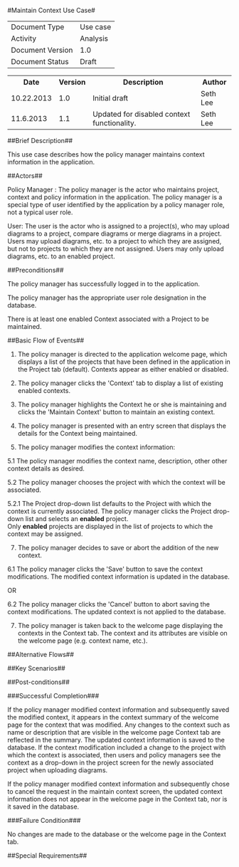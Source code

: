 #Maintain Context Use Case#

<TABLE>
<TR><TD>Document Type</TD><TD>Use case</TD></TR>
<TR><TD>Activity</TD><TD>Analysis</TD></TR>
<TR><TD>Document Version</TD><TD>1.0</TD></TR>
<TR><TD>Document Status</TD><TD>Draft</TD></TR>
</TABLE>

<TABLE>
<TR><TH>Date</TH><TH>Version</TH><TH>Description</TH><TH>Author</TH></TR>
<TR><TD>10.22.2013</TD><TD>1.0</TD><TD>Initial draft</TD><TD>Seth Lee</TD></TR>
<TR><TD>11.6.2013</TD><TD>1.1</TD><TD>Updated for disabled context functionality.</TD><TD>Seth Lee</TD></TR>
</TABLE>

##Brief Description##

This use case describes how the policy manager maintains context information in the application.

##Actors##

Policy Manager : The policy manager is the actor who maintains project, context and policy 
information in the application.  The policy manager is a special type of user identified
by the application by a policy manager role, not a typical user role.

User: The user is the actor who is assigned to a project(s), who may upload diagrams to a project,
compare diagrams or merge diagrams in a project.  Users may upload diagrams, etc. to a project
to which they are assigned, but not to projects to which they are not assigned.  Users may 
only upload diagrams, etc. to an enabled project.

##Preconditions##

The policy manager has successfully logged in to the application.

The policy manager has the appropriate user role designation in the database.

There is at least one enabled Context associated with a Project to be maintained.


##Basic Flow of Events##

1. The policy manager is directed to the application welcome page, which displays a list of the 
projects that have been defined in the application in the Project tab (default).  Contexts appear
as either enabled or disabled.

2.  The policy manager clicks the 'Context' tab to display a list of existing enabled contexts.

3.  The policy manager highlights the Context he or she is maintaining and clicks the 'Maintain Context' 
button to maintain an existing context.  

4.  The policy manager is presented with an entry screen that displays the details for the Context
being maintained.  

5.  The policy manager modifies the context information:

5.1  The policy manager modifies the context name, description, other other context details as desired.    

5.2  The policy manager chooses the project with which the context will be associated.  

5.2.1	 The Project drop-down list defaults to the Project with which the context is currently associated.
The policy manager clicks the Project drop-down list and selects an **enabled** project.  
Only **enabled** projects are displayed in the list of projects to which the context may be 
assigned.

7.  The policy manager decides to save or abort the addition of the new context.

6.1  The policy manager clicks the 'Save' button to save the context modifications. The modified context 
information is updated in the database.

OR

6.2  The policy manager clicks the 'Cancel' button to abort saving the context modifications.  The updated
 context is not applied to the database. 

7.  The policy manager is taken back to the welcome page displaying the contexts in the 
Context tab.  The context and its attributes are visible on the welcome page (e.g. context name, etc.).

##Alternative Flows##


##Key Scenarios##


##Post-conditions##

###Successful Completion###

If the policy manager modified context information and subsequently saved the modified context, it appears in the 
context summary of the welcome page for the context that was modified.  Any changes to the context such as name or 
description that are visible in the welcome page Context tab are reflected in the summary.  The updated context
 information is saved to the database.  If the context modification included a change to the project with 
 which the context is associated, then users and policy managers see the context as a drop-down in the project
 screen for the newly associated project when uploading diagrams.

If the policy manager modified context information and subsequently chose to cancel the request in the maintain
context screen, the updated context information does not appear in the welcome page in the Context tab, 
nor is it saved in the database.

###Failure Condition###

No changes are made to the database or the welcome page in the Context tab.  


##Special Requirements##

